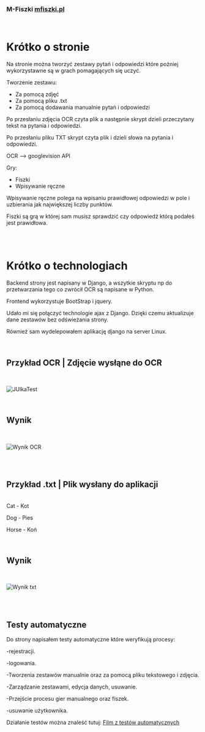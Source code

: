 <h3> M-Fiszki <a href="https://mfiszki.pl/" target="_blank">mfiszki.pl</a></h3>
</br>


# Krótko o stronie 

Na stronie można tworzyć zestawy pytań i odpowiedzi które poźniej wykorzystawne są w grach pomagających się uczyć.

Tworzenie zestawu:
- Za pomocą zdjęć
- Za pomocą pliku .txt
- Za pomocą dodawania manualnie pytań i odpowiedzi

Po przesłaniu zdjęcia OCR czyta plik a następnie skrypt dzieli przeczytany tekst na pytania i odpowiedzi.

Po przesłaniu pliku TXT skrypt czyta plik i dzieli słowa na pytania i odpowiedzi.

OCR --> googlevision API


Gry:
- Fiszki
- Wpisywanie ręczne

Wpisywanie ręczne polega na wpisaniu prawidłowej odpowiedzi w pole i uzbierania jak największej liczby punktów.

Fiszki są grą w której sam musisz sprawdzić czy odpowiedź którą podałeś jest prawidłowa.


</br>
</br>


# Krótko o technologiach

Backend strony jest napisany w Django, a wszytkie skryptu np do przetwarzania tego co zwrócił OCR są napisane w Python.

Frontend wykorzystuje BootStrap i jquery.

Udało mi się połączyć technologie ajax z Django. Dzięki czemu aktualizuje dane zestawów bez odświeżania strony.

Również sam wydelepowałem aplikację django na server Linux.

</br>



<h2>Przykład OCR | Zdjęcie wysłąne do OCR</h2>

</br>

![JUlkaTest](https://github.com/user-attachments/assets/80548ad3-449d-43cf-acda-899f521d65fb)

</br>

<h2>Wynik</h2>

</br>

![Wynik OCR](https://github.com/user-attachments/assets/7f1c5a11-d029-4d8e-96ff-c997c1770170)


</br>
</br>


<h2>Przykład .txt | Plik wysłany do aplikacji</h2>
</br>
Cat - Kot

Dog - Pies

Horse - Koń



</br>
<h2>Wynik</h2>
</br>

![Wynik txt](https://github.com/user-attachments/assets/fc9f8100-98f1-4db2-b083-eedeac5ba704)

</br>
</br>

## Testy automatyczne

Do strony napisałem testy automatyczne które weryfikują procesy:

-rejestracji.

-logowania.

-Tworzenia zestawów manualnie oraz za pomocą pliku tekstowego i zdjęcia.

-Zarządzanie zestawami, edycja danych, usuwanie. 

-Przejście procesu gier manualnego oraz fiszek.

-usuwanie użytkownika.


Działanie testów można znaleść tutuj: <a href="https://github.com/Waclas-M/M-Fiszki/raw/refs/heads/main/Testy-Automatyczne.mkv"> Film z testów automatycznych </a>


 









